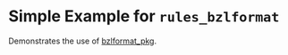 # Simple Example for `rules_bzlformat`

Demonstrates the use of [bzlformat_pkg](/doc/rules_and_macros_overview.md#bzlformat_pkg).
